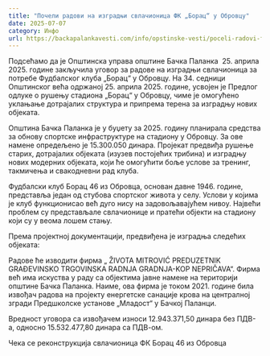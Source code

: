 ```yaml
---
title: "Почели радови на изградњи свлачионица ФК „Борац“ у Обровцу"
date: 2025-07-07
category: Инфо
url: https://backapalankavesti.com/info/opstinske-vesti/poceli-radovi-fk-borac-iz-obrovca/
---
```


Подсећамо да је Општинска управа општине Бачка Паланка  25. априла 2025. године закључила уговор за радове на изградњи свлачионица за потребе Фудбалског клуба „Борац“ у Обровцу. На 34. седници Општинског већа одржаној 25. априла 2025. године, усвојен је Предлог одлуке о рушењу стадиона „Борац“ у Обровцу, чиме је омогућено уклањање дотрајалих структура и припрема терена за изградњу нових објеката.

Општина Бачка Паланка је у буџету за 2025. годину планирала средства за обнову спортске инфраструктуре на стадиону у Обровцу. За ове намене опредељено је 15.300.050 динара. Пројекат предвиђа рушење старих, дотрајалих објеката (изузев постојећих трибина) и изградњу нових модерних објеката, који ће омогућити боље услове за тренинг, такмичења и свакодневни рад клуба.

Фудбалски клуб Борац 46 из Обровца, основан давне 1946. године, представља један од стубова спортског живота у селу. Услови у којима је клуб функционисао већ дуго нису на задовољавајућем нивоу. Највећи проблем су представљале свлачионице и пратећи објекти на стадиону који су у веома лошем стању.

Према пројектној документацији, предвиђена је изградња следећих објеката:

Радове ће изводити фирма „ ŽIVOTA MITROVIĆ PREDUZETNIK GRAĐEVINSKO TRGOVINSKA RADNJA GRADNJA-KOP NEPRIČAVA“. Фирма већ има искуства у раду са објектима јавне намене на територији општине Бачка Паланка. Наиме, ова фирма је током 2021. године била извођач радова на пројекту енергетске санације крова на централној згради Предшколске установе „Младост“ у Бачкој Паланци.

Вредност уговора са извођачем износи 12.943.371,50 динара без ПДВ-а, односно 15.532.477,80 динара са ПДВ-ом.

Чека се реконструкција свлачионица ФК Борац 46 из Обровца
